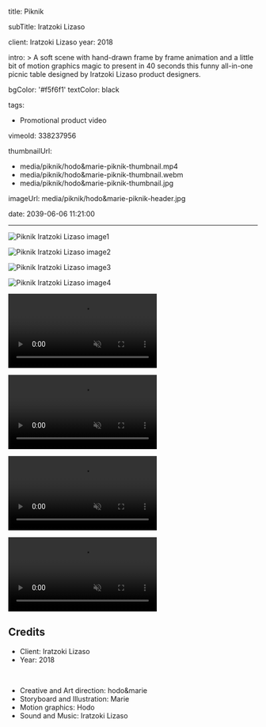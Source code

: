 title: Piknik

subTitle: Iratzoki Lizaso

client: Iratzoki Lizaso
year: 2018

intro: >
  A soft scene with hand-drawn frame by frame animation and a little bit of motion graphics magic to present in 40 seconds this funny all-in-one picnic table designed by Iratzoki Lizaso product designers.

bgColor: '#f5f6f1'
textColor: black

tags:
  - Promotional product video

vimeoId: 338237956

thumbnailUrl:
  - media/piknik/hodo&marie-piknik-thumbnail.mp4
  - media/piknik/hodo&marie-piknik-thumbnail.webm
  - media/piknik/hodo&marie-piknik-thumbnail.jpg

imageUrl: media/piknik/hodo&marie-piknik-header.jpg

date: 2039-06-06 11:21:00

---

<!-- This is a 2x gallery sample -->
<!-- Always add a linebreak between images -->
<!-- It needs two images between paragraph tags -->
<div class="gallery gallery-2">

![Piknik Iratzoki Lizaso image1](/media/piknik/hodo&marie-piknik-1.jpg)

![Piknik Iratzoki Lizaso image2](/media/piknik/hodo&marie-piknik-2.jpg)


</div>


<!-- This is a 2x gallery sample -->
<!-- Always add a linebreak between images -->
<!-- It needs two images between paragraph tags -->
<div class="gallery gallery-2">

![Piknik Iratzoki Lizaso image3](/media/piknik/hodo&marie-piknik-3.jpg)

![Piknik Iratzoki Lizaso image4](/media/piknik/hodo&marie-piknik-4.jpg)


</div>



<!-- This is a 2x VIDEO gallery -->
<!-- Always add a linebreak between images -->
<!-- It needs two images between paragraph tags -->
<div class="gallery gallery-2">

<p>
	<video playsinline="playsinline" muted loop autoplay>
			<source src="/media/piknik/hodo&marie-Piknik-5.mp4" type="video/mp4">
			<source src="/media/piknik/hodo&marie-Piknik-5.webm" type="video/webm">
	</video>
</p>

<p>
	<video playsinline="playsinline" muted loop autoplay>
			<source src="/media/piknik/hodo&marie-Piknik-6.mp4" type="video/mp4">
			<source src="/media/piknik/hodo&marie-Piknik-6.webm" type="video/webm">
	</video>
</p>


</div>



<!-- This is a 2x VIDEO gallery -->
<!-- Always add a linebreak between images -->
<!-- It needs two images between paragraph tags -->
<div class="gallery gallery-2">

<p>
	<video playsinline="playsinline" muted loop autoplay>
			<source src="/media/piknik/hodo&marie-Piknik-7.mp4" type="video/mp4">
			<source src="/media/piknik/hodo&marie-Piknik-7.webm" type="video/webm">
	</video>
</p>

<p>
	<video playsinline="playsinline" muted loop autoplay>
			<source src="/media/piknik/hodo&marie-Piknik-8.mp4" type="video/mp4">
			<source src="/media/piknik/hodo&marie-Piknik-8.webm" type="video/webm">
	</video>
</p>


</div>



<!-- Sample credits secion -->
## Credits

* Client: Iratzoki Lizaso
* Year: 2018  
  
<br>

* Creative and Art direction: hodo&marie
* Storyboard and Illustration: Marie
* Motion graphics: Hodo
* Sound and Music: Iratzoki Lizaso